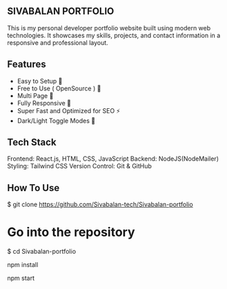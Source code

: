 ## SIVABALAN PORTFOLIO
         
  This is my personal developer portfolio website built using modern web technologies. It showcases my skills, projects, and contact information in a responsive and professional layout.
## Features
- Easy to Setup 💯
- Free to Use ( OpenSource ) 🥳
- Multi Page 💎
- Fully Responsive 🚀
- Super Fast and Optimized for SEO ⚡ 
- Dark/Light Toggle Modes 🤘
## Tech Stack
  Frontend: React.js, HTML, CSS, JavaScript
  Backend: NodeJS(NodeMailer)
  Styling: Tailwind CSS
  Version Control: Git & GitHub

## How To Use
$ git clone https://github.com/Sivabalan-tech/Sivabalan-portfolio

# Go into the repository

$ cd Sivabalan-portfolio

npm install

npm start

